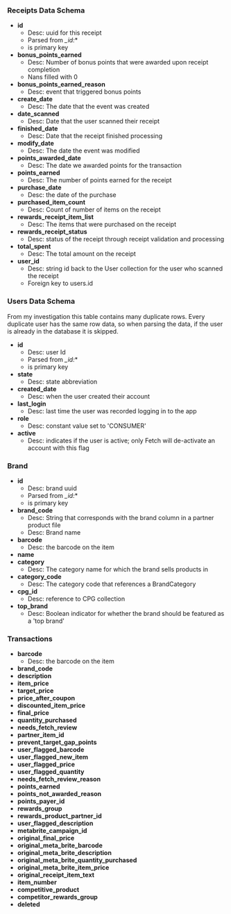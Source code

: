 ### Receipts Data Schema

* **id** 
    * Desc: uuid for this receipt
    * Parsed from *\_id:**
    * is primary key
* **bonus_points_earned**
    * Desc: Number of bonus points that were awarded upon receipt completion
    * Nans filled with 0
* **bonus_points_earned_reason**
    * Desc: event that triggered bonus points
* **create_date**
    * Desc: The date that the event was created
* **date_scanned**
    * Desc: Date that the user scanned their receipt
* **finished_date**
    * Desc: Date that the receipt finished processing
* **modify_date**
    * Desc: The date the event was modified
* **points_awarded_date**
    * Desc: The date we awarded points for the transaction
* **points_earned**
    * Desc: The number of points earned for the receipt
* **purchase_date**
    * Desc: the date of the purchase
* **purchased_item_count**
    * Desc: Count of number of items on the receipt
* **rewards_receipt_item_list**
    * Desc: The items that were purchased on the receipt
* **rewards_receipt_status**
    * Desc: status of the receipt through receipt validation and processing
* **total_spent**
    * Desc: The total amount on the receipt
* **user_id**
    * Desc: string id back to the User collection for the user who scanned the receipt
    * Foreign key to users.id

### Users Data Schema
From my investigation this table contains many duplicate rows. Every duplicate user has the same row data, so when parsing the data, if the user is already in the database it is skipped.
* **id** 
    * Desc: user Id
    * Parsed from *\_id:**
    * is primary key
* **state**
    * Desc: state abbreviation
* **created_date**
    * Desc: when the user created their account
* **last_login**
    * Desc: last time the user was recorded logging in to the app
* **role**
    * Desc: constant value set to 'CONSUMER'
* **active**
    * Desc: indicates if the user is active; only Fetch will de\-activate an account with this flag

### Brand
* **id** 
    * Desc: brand uuid
    * Parsed from *\_id:**
    * is primary key
* **brand_code**
    * Desc: String that corresponds with the brand column in a partner product file
    * Desc: Brand name
* **barcode**
    * Desc: the barcode on the item
* **name**
* **category**
    * Desc: The category name for which the brand sells products in
* **category_code**
    * Desc: The category code that references a BrandCategory
* **cpg_id**
    * Desc: reference to CPG collection
* **top_brand**
    * Desc: Boolean indicator for whether the brand should be featured as a 'top brand'

### Transactions
* **barcode**
    * Desc: the barcode on the item
* **brand_code**
* **description**
* **item_price**
* **target_price**
* **price_after_coupon**
* **discounted_item_price**
* **final_price**
* **quantity_purchased**
* **needs_fetch_review**
* **partner_item_id**
* **prevent_target_gap_points**
* **user_flagged_barcode**
* **user_flagged_new_item**
* **user_flagged_price**
* **user_flagged_quantity**
* **needs_fetch_review_reason**
* **points_earned**
* **points_not_awarded_reason**
* **points_payer_id**
* **rewards_group**
* **rewards_product_partner_id**
* **user_flagged_description**
* **metabrite_campaign_id**
* **original_final_price**
* **original_meta_brite_barcode**
* **original_meta_brite_description**
* **original_meta_brite_quantity_purchased**
* **original_meta_brite_item_price**
* **original_receipt_item_text**
* **item_number**
* **competitive_product**
* **competitor_rewards_group**
* **deleted**